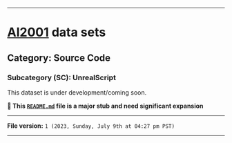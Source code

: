 
***

# [AI2001](https://github.com/seanpm2001/AI2001/) data sets

## Category: Source Code

### Subcategory (SC): UnrealScript

This dataset is under development/coming soon.

**🌱️ This [`README.md`](/README.md) file is a major stub and need significant expansion**

***

**File version:** `1 (2023, Sunday, July 9th at 04:27 pm PST)`

***
